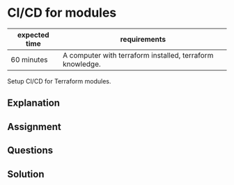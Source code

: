 # CI/CD for modules

|expected time|requirements                                             |
|-------------|---------------------------------------------------------|
|60 minutes   |A computer with terraform installed, terraform knowledge.|

Setup CI/CD for Terraform modules.

## Explanation

## Assignment

## Questions

## Solution
